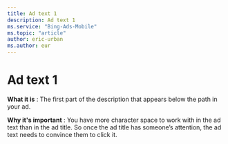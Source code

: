 ```yaml
---
title: Ad text 1
description: Ad text 1
ms.service: "Bing-Ads-Mobile"
ms.topic: "article"
author: eric-urban
ms.author: eur
---
```


# Ad text 1

**What it is** : The first part of the description that appears below the path in your ad.

**Why it's important** : You have more character space to work with in the ad text than in the ad title. So once the ad title has someone’s attention, the ad text needs to convince them to click it.


